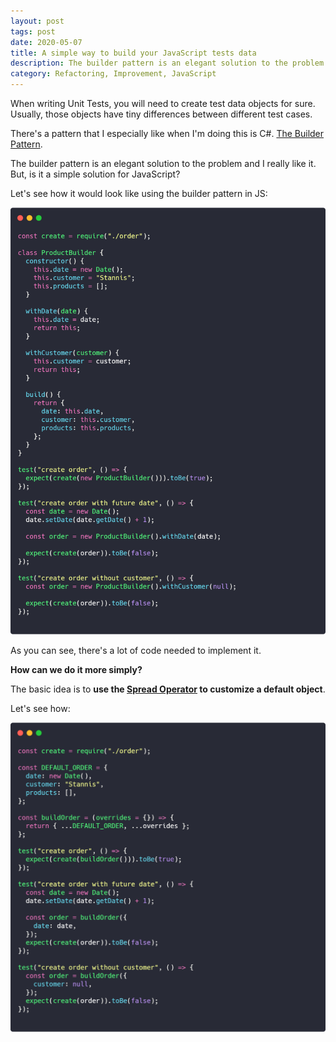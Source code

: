 ```yaml
---
layout: post
tags: post
date: 2020-05-07
title: A simple way to build your JavaScript tests data
description: The builder pattern is an elegant solution to the problem and I really like it. But, is it a simple solution for JavaScript?
category: Refactoring, Improvement, JavaScript
---
```


When writing Unit Tests, you will need to create test data objects for sure. Usually, those objects have tiny differences between different test cases.

There's a pattern that I especially like when I'm doing this is C#. [The Builder Pattern](https://ardalis.com/improve-tests-with-the-builder-pattern-for-test-data).

The builder pattern is an elegant solution to the problem and I really like it. But, is it a simple solution for JavaScript?

Let's see how it would look like using the builder pattern in JS:

![Builder pattern](/images/a-simple-way-to-build-your-javascript-tests-data-builder.png)

As you can see, there's a lot of code needed to implement it.

**How can we do it more simply?**

The basic idea is to **use the [Spread Operator](https://developer.mozilla.org/en-US/docs/Web/JavaScript/Reference/Operators/Spread_syntax) to customize a default object**.

Let's see how:

![Spread Operator](/images/a-simple-way-to-build-your-javascript-tests-data-spread.png)
